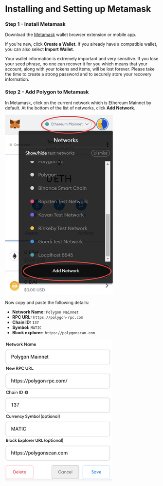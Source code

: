 # Installing and Setting up Metamask

### Step 1 - Install Metamask

Download the [Metamask](https://metamask.io) wallet browser extension or mobile app.

If you're new, click **Create a Wallet**. If you already have a compatible wallet, you can also select **Import Wallet**.

Your wallet information is extremely important and very sensitive. If you lose your seed phrase, no one can recover it for you which means that your account, along with your tokens and items, will be lost forever. Please take the time to create a strong password and to securely store your recovery information.

### Step 2 - Add Polygon to Metamask

In Metamask, click on the current network which is Ethereum Mainnet by default. At the bottom of the list of networks, click **Add Network**.

![](<../.gitbook/assets/image (5).png>)

Now copy and paste the following details:

* **Network Name:** `Polygon Mainnet`
* **RPC URL:** `https://polygon-rpc.com`
* **Chain ID:** `137`
* **Symbol:** `MATIC`
* **Block explorer:** `https://polygonscan.com`

![](<../.gitbook/assets/image (4).png>)
